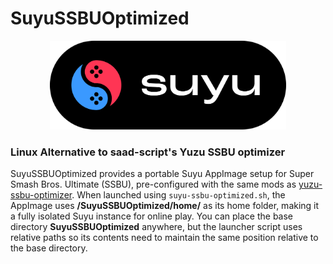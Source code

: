 # SuyuSSBUOptimized

<div align="center">
  <img src="media/suyu-banner.png" alt="Suyu Banner" style="width: 75%;">
</div>

### Linux Alternative to saad-script's Yuzu SSBU optimizer
SuyuSSBUOptimized provides a portable Suyu AppImage setup for Super Smash Bros. Ultimate (SSBU), pre-configured with the same mods as [yuzu-ssbu-optimizer](https://github.com/saad-script/yuzu-ssbu-optimizer). When launched using `suyu-ssbu-optimized.sh`, the AppImage uses **/SuyuSSBUOptimized/home/** as its home folder, making it a fully isolated Suyu instance for online play. You can place the base directory **SuyuSSBUOptimized** anywhere, but the launcher script uses relative paths so its contents need to maintain the same position relative to the base directory.
